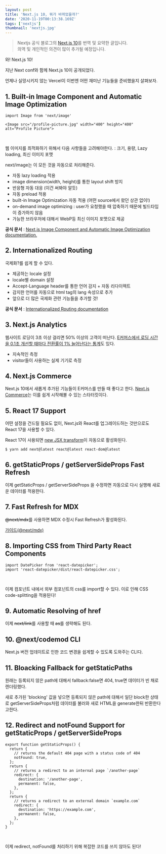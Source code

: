 ```yaml
---
layout: post
title: 'Next.js 10, 뭐가 바뀌었을까?'
date: '2020-11-19T00:13:38.169Z'
tags: ['nextjs']
thumbnail: 'nextjs.jpg'
---
```


> Nextjs 공식 블로그의 [Next.js 10](https://nextjs.org/blog/next-10)를 번역 및 요약한 글입니다.<br>의역 및 개인적인 의견이 많이 추가될 예정입니다.<br>

와! Next.js 10!

지난 Next conf와 함께 Next.js 10이 공개되었다.

언제나 실망시키지 않는 Vercel이 이번엔 어떤 재미난 기능들을 준비했을지 살펴보자.

## 1. Built-in Image Component and Automatic Image Optimization

```tsx
import Image from 'next/image'

<Image src="/profile-picture.jpg" width="400" height="400" alt="Profile Picture">
```

<br>

웹 이미지를 최적화하기 위해서 다음 사항들을 고려해야한다. : 크기, 용량, Lazy loading, 최신 이미지 포맷

next/image는 이 모든 것을 자동으로 처리해준다.

- 자동 lazy loading 적용
- image dimension(width, height)를 통한 layout shift 방지
- 반응형 자동 대응 (이건 써봐야 알듯)
- 자동 preload 적용
- built-in Image Optimization 자동 적용 (어떤 source에서 왔던 상관 없이!)
- on-demand image optimizing : user가 요청했을 때 압축하기 때문에 빌드타임이 증가하지 않음
- 가능한 브라우저에 대해서 WebP등 최신 이미지 포맷으로 제공

**공식 문서** : [Next.js Image Component and Automatic Image Optimization documentation.](https://nextjs.org/docs/basic-features/image-optimization)

## 2. Internationalized Routing

국제화?를 쉽게 할 수 있다.

- 제공하는 locale 설정
- locale별 domain 설정
- Accept-Language header를 통한 언어 감지 + 자동 리다이렉트
- 감지한 언어를 자동으로 html tag의 lang 속성으로 추가
- 앞으로 더 많은 국제화 관련 기능들을 추가할 것!

**공식 문서** : [Internationalized Routing documentation](https://nextjs.org/docs/advanced-features/i18n-routing)

## 3. Next.js Analytics

웹사이트 로딩이 3초 이상 걸리면 50% 이상의 고객이 떠난다. [E커머스에서 로딩 시간을 0.1초 개선할 때마다 전환률이 1% 늘어난다는 통계](http://robotics.stanford.edu/~ronnyk/2007IEEEComputerOnlineExperiments.pdf)도 있다.

- 지속적인 측정
- visitor들이 사용하는 실제 기기로 측정

## 4. Next.js Commerce

Next.js 10에서 새롭게 추가된 기능들이 E커머스를 만들 때 좋다고 한다. [Next.js Commerce](https://nextjs.org/commerce)는 이를 쉽게 시작해볼 수 있는 스타터킷이다.

## 5. React 17 Support

어떤 설정을 건드릴 필요도 없이, Next.js와 React를 업그레이드하는 것만으로도 React 17을 사용할 수 있다.

React 17이 사용되면 [new JSX transform](https://reactjs.org/blog/2020/09/22/introducing-the-new-jsx-transform.html)이 자동으로 활성화된다.

```shell
$ yarn add next@latest react@latest react-dom@latest
```

## 6. getStaticProps / getServerSideProps Fast Refresh

이제 getStaticProps / getServerSideProps 을 수정하면 자동으로 다시 실행해 새로운 데이터를 적용한다.

## 7. Fast Refresh for MDX

~~@next/mdx~~를 사용하면 MDX 수정시 Fast Refresh가 활성화된다.

[가이드(@next/mdx)](https://github.com/vercel/next.js/tree/canary/packages/next-mdx)

## 8. Importing CSS from Third Party React Components

```tsx
import DatePicker from 'react-datepicker';
import 'react-datepicker/dist/react-datepicker.css';
```

<br>

이제 컴포넌트 내에서 외부 컴포넌트의 css를 import할 수 있다. 이로 인해 CSS code-splitting을 적용된다!

## 9. Automatic Resolving of href

이제 ~~next/link~~를 사용할 때 ~~as~~를 생략해도 된다.

## 10. @next/codemod CLI

Next.js 버전 업데이트로 인한 코드 변경을 쉽게할 수 있도록 도와주는 CLI다.

## 11. Bloacking Fallback for getStaticPaths

원래는 등록되지 않은 path에 대해서 fallback:false면 404, true면 데이터가 빈 채로 렌더링했다.

새로 추가된 'blocking' 값을 넣으면 등록되지 않은 path에 대해서 일단 block한 상태로 getServerSideProps처럼 데이터를 불러와 새로 HTML을 generate한뒤 반환한다고한다.

## 12. Redirect and notFound Support for getStaticProps / getServerSideProps

```tsx
export function getStaticProps() {
  return {
    // returns the default 404 page with a status code of 404
    notFound: true,
  };
  return {
    // returns a redirect to an internal page `/another-page`
    redirect: {
      destination: '/another-page',
      permanent: false,
    },
  };
  return {
    // returns a redirect to an external domain `example.com`
    redirect: {
      destination: 'https://example.com',
      permanent: false,
    },
  };
}
```

<br>

이제 redirect, notFound를 처리하기 위해 복잡한 코드를 쓰지 않아도 된다!
